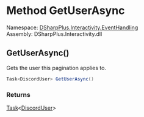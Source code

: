 # Method GetUserAsync

Namespace: [DSharpPlus.Interactivity.EventHandling](DSharpPlus.Interactivity.EventHandling.md)  
Assembly: DSharpPlus.Interactivity.dll

## <a id="DSharpPlus_Interactivity_EventHandling_IPaginationRequest_GetUserAsync"></a>GetUserAsync\(\)

Gets the user this pagination applies to.

```csharp
Task<DiscordUser> GetUserAsync()
```

### Returns

[Task](https://learn.microsoft.com/dotnet/api/system.threading.tasks.task\-1)<[DiscordUser](DSharpPlus.Entities.DiscordUser.md)\>

